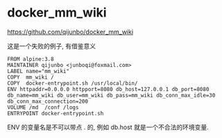 docker_mm_wiki
==

https://github.com/qijunbo/docker_mm_wiki

这是一个失败的例子, 有借鉴意义
```
FROM alpine:3.8
MAINTAINER qijunbo <junboqi@foxmail.com> 
LABEL name="mm_wiki"
COPY  mm_wiki /
COPY  docker-entrypoint.sh /usr/local/bin/
ENV httpaddr=0.0.0.0 httpport=8080 db_host=127.0.0.1 db_port=8080 db_name=mm_wiki db_user=mm_wiki db_pass=mm_wiki db_conn_max_idle=30 db_conn_max_connection=200
VOLUME /md  /conf /logs
ENTRYPOINT docker-entrypoint.sh

```

ENV 的变量名是不可以带点 .  的, 例如 db.host 就是一个不合法的环境变量.